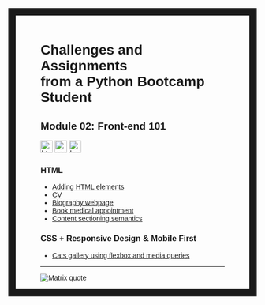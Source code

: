 <style>
    body {
        font-family: 'Arial', sans-serif;
    }
</style>

<div style="border: 15px solid; border-image: url('https://cdn.osxdaily.com/wp-content/uploads/2017/12/classic-mac-os-tile-wallpapers-7.png') 30 round; padding: 3% 10%;">

<h1>Challenges and Assignments<br>from a Python Bootcamp Student</h1>


<h2>Module 02: Front-end 101</h2>
<img src="https://img.shields.io/badge/HTML5-E34F26?style=for-the-badge&logo=html5&logoColor=white" height="25" alt="html badge">
<img src="https://img.shields.io/badge/CSS3-1572B6?style=for-the-badge&logo=css3&logoColor=white" height="25" alt="css badge">
<img src="https://img.shields.io/badge/Bootstrap-563D7C?style=for-the-badge&logo=bootstrap&logoColor=white" height="25" alt="bootstrap badge">
<h3>HTML</h3>
<ul>
    <li><a href="./m2-front-end-101/s1-html-elements/index.html">Adding HTML elements</a></li>
    <li><a href="./m2-front-end-101/s1-html-elements/cv.html">CV</a></li>
    <li><a href="./m2-front-end-101/s1-html-elements/leonardo-da-vinci.html">Biography webpage</a></li>
    <li><a href="./m2-front-end-101/s1-html-elements/book-medical-appointment/form-reserva-hora-medica.html">Book medical appointment</a></li>
    <li><a href="./m2-front-end-101/s2-html-semantics/index.html">Content sectioning semantics</a></li>
</ul>
<h3>CSS + Responsive Design & Mobile First</h3>
    <ul>
        <li><a href="./m2-front-end-101/s4-responsive-and-mobile-first/responsive-mobile-first-img-gallery/index.html">Cats gallery using flexbox and media queries</a></li>
    </ul>

<hr>
<img src="https://readme-typing-svg.demolab.com?font=VT323&pause=1000&color=36BA01&center=true&vCenter=true&random=false&width=435&lines=%22Never+send+a+human+to+do+a+machine's+job%22;%E2%80%93+Agent+Smith" alt="Matrix quote">

<div>